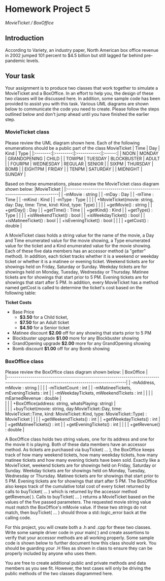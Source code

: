 # Homework Project 5
*MovieTicket / BoxOffice*

## Introduction
According to Variety, an industry paper, North American box office revenue in 2002 jumped 101 percent to $4.5 billion but still lagged far behind pre-pandemic levels.

## Your task
Your assignment is to produce two classes that work together to simulate a MovieTicket and a BoxOffice.  In an effort to help you, the design of these two classes will be discussed here.  In addition, some sample code has been provided to assist you with this task.  Various UML diagrams are shown below to communicate the code you need to create.  Please follow the steps outlined below and don't jump ahead until you have finished the earlier step.

### MovieTicket class
Please review the UML diagram shown here.  Each of the following enumerations should be a public part of the class MovieTicket
| Time     | Day       | Kind         | Type   |
|:--------:|:---------:|:------------:|:------:|
| NOON     | MONDAY    | GRANDOPENING | CHILD  |
| TOWPM    | TUESDAY   | BLOCKBUSTER  | ADULT  |
| FOURPM   | WEDNESDAY | REGULAR      | SENIOR |
| SIXPM    | THURSDAY  | BOMB         |
| EIGHTPM  | FRIDAY    |
| TENPM    | SATURDAY  |
| MIDNIGHT | SUNDAY    |

Based on these enumerations, please review the MovieTicket class diagram shown below:
|MovieTicket                                                                |
|:--------------------------------------------------------------------------|
| -mMovie : string                                                          |
| -mDay : Day                                                               |
| -mTime : Time                                                             |
| -mKind : Kind                                                             |
| -mType : Type                                                             |
|                                                                           |
| +MovieTicket(movie: string, day: Day, time: Time, kind: Kind, type: Type) |
|                                                                           |
| +getMovie() : string                                                      |
| +getDay() : Day                                                           |
| +getTime() : Time                                                         |
| +getKind() : Kind                                                         |
| +getType() : Type                                                         |
|                                                                           |
| +isWeekendTicket() : bool                                                 |
| +isWeekdayTicket() : bool                                                 |
| +isMatineeTicket() : bool                                                 |
| +isEveningTicket() : bool                                                 |
|                                                                           |
| +getCost() : double                                                       |

A MovieTicket class holds a string value for the name of the movie, a Day and Time enumerated value for the movie showing, a Type enumerated value for the ticket and a Kind enumerated value for the movie showing.  Each of these five data members has an accessor method (a "getter" method).  In addition, each ticket tracks whether it is a weekend or weekday ticket or whether it is a matinee or evening ticket.  Weekend tickets are for showings held on Friday, Saturday or Sunday.  Weekday tickets are for showings held on Monday, Tuesday, Wednesday or Thursday.  Matinee tickets are for showings that start prior to 5 PM.  Evening tickets are for showings that start after 5 PM.  In addition, every MovieTicket has a method named getCost is called to determine the ticket's cost based on the following table:

**Ticket Costs**
* Base Price
	* **$3.50** for a Child ticket, 
	* **$7.50** for an Adult ticket 
	* **$4.50** for a Senior ticket
* Matinee discount **$2.00** off for any showing that starts prior to 5 PM
* Blockbuster upgrade **$1.00** more for any Blockbuster showing
* GrandOpening upgrade **$2.00** more for any GrandOpening showing
* Bomb discount **$1.00** off for any Bomb showing

### BoxOffice class
Please review the BoxOffice class diagram shown below:
| BoxOffice                                                                                                                                |          
|------------------------------------------------------------------------------------------------------------------------------------------|
| -mAddress, mMovie : string                                                                                                               |
|                                                                                                                                          |
| -mTicketCount : int                                                                                                                      |
| -mMatineeTickets, mEveningTickets : int                                                                                                  |
| -mWeekdayTickets, mWeekendTickets : int                                                                                                  |
|                                                                                                                                          |
| mEarnedRevenue : double                                                                                                                  |                        
|                                                                                                                                          |
| +BoxOffice(address: string, whatsPlaying: string)                                                                                        |          
|                                                                                                                                          |
| +buyTicket(movie: string, day:MovieTicket::Day, time: MovieTicket::Time, kind: MovieTicket::Kind, type: MovieTicket::Type) : MovieTicket |
|                                                                                                                                          |
| +getWeekendTickets() : int                                                                                                               |
| +getWeekdayTickets() : int                                                                                                               |
| +getMatineeTickets() : int                                                                                                               |
| +getEveningTickets() : int                                                                                                               |
|                                                                                                                                          |
| +getRevenue() : double                                                                                                                   |

A BoxOffice class holds two string values, one for its address and one for the movie it is playing.  Both of these data members have an accessor method.  As tickets are purchased via buyTicket( ... ), the BoxOffice keeps track of how many weekend tickets, how many weekday tickets, how many matinee tickets and how many evening tickets have been sold.  Exactly like a MovieTicket, weekend tickets are for showings held on Friday, Saturday or Sunday.  Weekday tickets are for showings held on Monday, Tuesday, Wednesday or Thursday.  Matinee tickets are for showings that start prior to 5 PM.  Evening tickets are for showings that start after 5 PM.  The BoxOffice also keeps track of the cumulative total cost of every ticket returned by calls to buyTicket( ... ) which is returned by the accessor method getRevenue( ).  Calls to buyTicket( ... ) returns a MovieTicket based on the values of the five passed parameters.  The requested movie string value must match the BoxOffice's mMovie value.  If these two strings do not match, then buyTicket( ... ) should throw a std::logic_error back at the calling code.

For this project, you will create both a .h and .cpp for these two classes.  Write some sample driver code in your main( ) and create assertions to verify that your accessor methods are all working properly.  Some sample code is shown below to further document how this class should work.  You should be guarding your .H files as shown in class to ensure they can be properly included by anyone who uses them.

You are free to create additional public and private methods and data members as you see fit.  However, the test cases will only be driving the public methods of the two classes diagrammed here.
